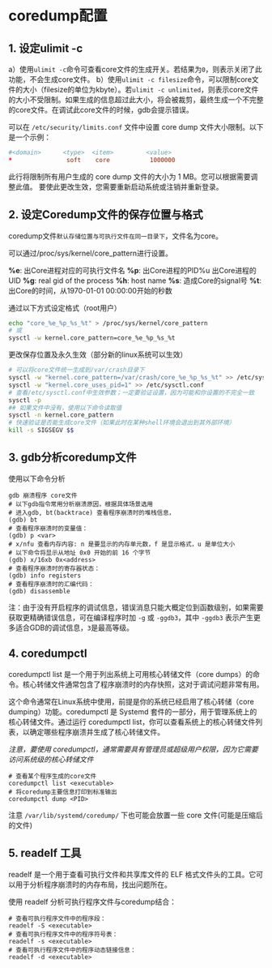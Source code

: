 # **coredump配置**

## 1. 设定ulimit -c

a）使用`ulimit -c`命令可查看core文件的生成开关。若结果为`0`，则表示关闭了此功能，不会生成core文件。
b）使用`ulimit -c filesize`命令，可以限制core文件的大小（filesize的单位为kbyte）。若`ulimit -c unlimited`，则表示core文件的大小不受限制。如果生成的信息超过此大小，将会被裁剪，最终生成一个不完整的core文件。在调试此core文件的时候，gdb会提示错误。

可以在 `/etc/security/limits.conf` 文件中设置 core dump 文件大小限制。以下是一个示例：
```conf
#<domain>      <type>  <item>         <value>
*               soft    core           1000000
```
此行将限制所有用户生成的 core dump 文件的大小为 1 MB。您可以根据需要调整此值。
要使此更改生效，您需要重新启动系统或注销并重新登录。

## 2. 设定Coredump文件的保存位置与格式

coredump文件`默认存储位置与可执行文件在同一目录下`，文件名为core。

可以通过/proc/sys/kernel/core_pattern进行设置。

**%e**: 出Core进程对应的可执行文件名
**%p**: 出Core进程的PID%u 出Core进程的UID
**%g**: real gid of the process
**%h**: host name
**%s**: 造成Core的signal号
**%t**: 出Core的时间，从1970-01-01 00:00:00开始的秒数


通过以下方式设定格式（root用户）

```bash
echo "core_%e_%p_%s_%t" > /proc/sys/kernel/core_pattern
# 或
sysctl -w kernel.core_pattern=core_%e_%p_%s_%t
```

更改保存位置及永久生效（部分新的linux系统可以生效）
```bash
# 可以将core文件统一生成到/var/crash目录下
sysctl -w "kernel.core_pattern=/var/crash/core_%e_%p_%s_%t" >> /etc/sysctl.conf
sysctl -w "kernel.core_uses_pid=1" >> /etc/sysctl.conf
# 查看/etc/sysctl.conf中生效参数；一定要验证设置，因为可能和你设置的不完全一致
sysctl -p
## 如果文件中没有，使用以下命令读取值
sysctl -n kernel.core_pattern
# 快速验证是否能生成core文件（如果此时在某种shell环境会退出到其外部环境）
kill -s SIGSEGV $$
```

## 3. gdb分析coredump文件

使用以下命令分析
```shell
gdb 崩溃程序 core文件
# 以下gdb指令常用分析崩溃原因，根据具体场景选用
# 进入gdb, bt(backtrace) 查看程序崩溃时的堆栈信息，
(gdb) bt
# 查看程序崩溃时的变量值：
(gdb) p <var>
# x/nfu 查看内存内容: n 是要显示的内存单元数，f 是显示格式，u 是单位大小
# 以下命令将显示从地址 0x0 开始的前 16 个字节
(gdb) x/16xb 0x<address>
# 查看程序崩溃时的寄存器状态：
(gdb) info registers
# 查看程序崩溃时的汇编代码：
(gdb) disassemble
```

注：由于没有开启程序的调试信息，错误消息只能大概定位到函数级别，如果需要获取更精确错误信息，可在编译程序时加 `-g` 或 `-ggdb3`，其中 `-ggdb3` 表示产生更多适合GDB的调试信息，`3`是最高等级。

## 4. coredumpctl

coredumpctl list 是一个用于列出系统上可用核心转储文件（core dumps）的命令。核心转储文件通常包含了程序崩溃时的内存快照，这对于调试问题非常有用。

这个命令通常在Linux系统中使用，前提是你的系统已经启用了核心转储（core dumping）功能。coredumpctl 是 Systemd 套件的一部分，用于管理系统上的核心转储文件。通过运行 coredumpctl list，你可以查看系统上的核心转储文件列表，以确定哪些程序崩溃并生成了核心转储文件。

*注意，要使用 coredumpctl，通常需要具有管理员或超级用户权限，因为它需要访问系统级的核心转储文件*
```shell
# 查看某个程序生成的core文件
coredumpctl list <executable>
# 将coredump主要信息打印到标准输出
coredumpctl dump <PID>
```

注意 `/var/lib/systemd/coredump/` 下也可能会放置一些 core 文件(可能是压缩后的文件)

## 5. readelf 工具

readelf 是一个用于查看可执行文件和共享库文件的 ELF 格式文件头的工具。它可以用于分析程序崩溃时的内存布局，找出问题所在。

使用 readelf 分析可执行程序文件与coredump结合：
```shell
# 查看可执行程序文件中的程序段：
readelf -S <executable>
# 查看可执行程序文件中的程序符号表：
readelf -s <executable>
# 查看可执行程序文件中的程序动态链接信息：
readelf -d <executable>
```
